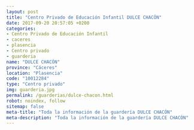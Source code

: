 ```yaml
---
layout: post
title: "Centro Privado de Educación Infantil DULCE CHACÓN"
date: 2017-09-20 20:57:05 +0200
categories:
- Centro Privado de Educación Infantil
- caceres
- plasencia
- Centro privado
- guarderia
name: "DULCE CHACÓN"
province: "Cáceres"
location: "Plasencia"
code: "10012284"
type: "Centro privado"
img: guarderia.jpg
permalink: /guarderias/dulce-chacon.html
robot: noindex, follow
sitemap: false
meta-title: "Toda la información de la guardería DULCE CHACÓN"
meta-description: "Toda la información de la guardería DULCE CHACÓN"
---
```

